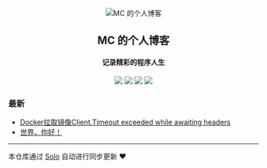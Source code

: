 <p align="center"><img alt="MC 的个人博客" src="https://static.b3log.org/images/brand/solo-32.png"></p><h2 align="center">
MC 的个人博客
</h2>

<h4 align="center">记录精彩的程序人生</h4>
<p align="center"><a title="MC 的个人博客" target="_blank" href="https://github.com/648484983/solo-blog"><img src="https://img.shields.io/github/last-commit/648484983/solo-blog.svg?style=flat-square&color=FF9900"></a>
<a title="GitHub repo size in bytes" target="_blank" href="https://github.com/648484983/solo-blog"><img src="https://img.shields.io/github/repo-size/648484983/solo-blog.svg?style=flat-square"></a>
<a title="Solo Version" target="_blank" href="https://github.com/b3log/solo/releases"><img src="https://img.shields.io/badge/solo-3.6.2-f1e05a.svg?style=flat-square&color=blueviolet"></a>
<a title="Hits" target="_blank" href="https://github.com/b3log/hits"><img src="https://hits.b3log.org/648484983/solo-blog.svg"></a></p>

### 最新

* [Docker拉取镜像Client.Timeout exceeded while awaiting headers](http://mcblog.shavekevin.com/articles/2019/05/29/1559116965815.html)
* [世界，你好！](http://mcblog.shavekevin.com/hello-solo)



---

本仓库通过 [Solo](https://github.com/b3log/solo) 自动进行同步更新 ❤️ 